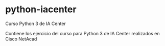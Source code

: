 # python-iacenter
Curso Python 3 de IA Center

Contiene los ejercicio del curso para Python 3 de IA Center realizados en Cisco NetAcad
